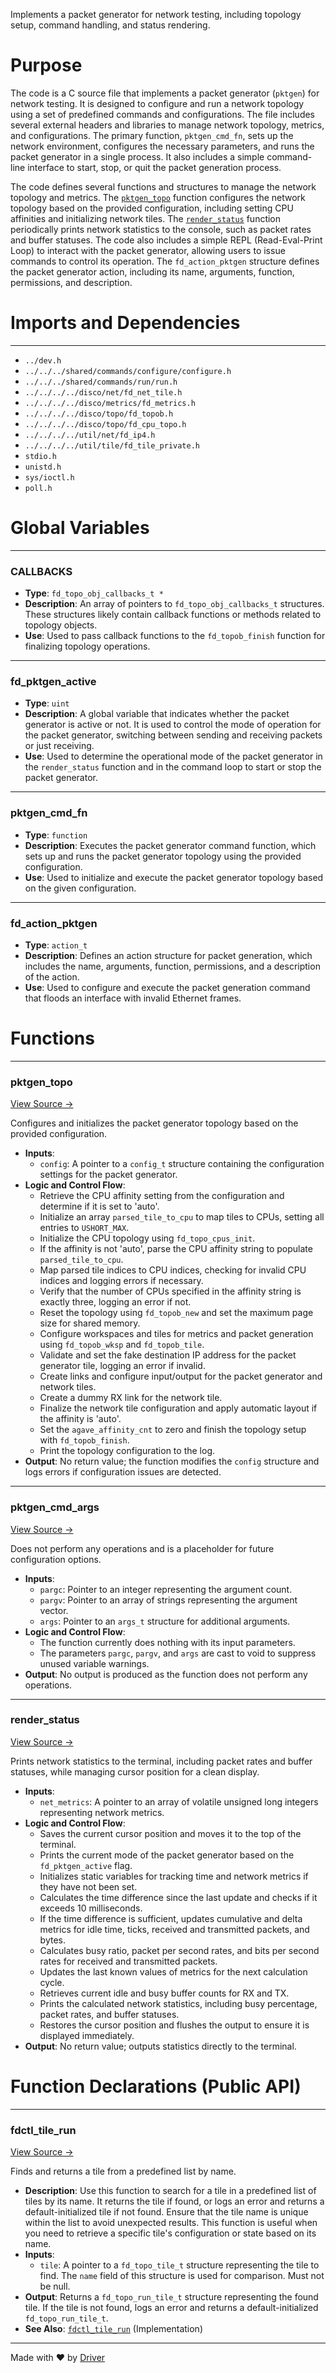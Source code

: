 <!--------------------------------------------------------------------------------->
<!-- IMPORTANT: This file is auto-generated by Driver (https://driver.ai). -------->
<!-- Manual edits may be overwritten on future commits. --------------------------->
<!--------------------------------------------------------------------------------->

Implements a packet generator for network testing, including topology setup, command handling, and status rendering.

# Purpose
The code is a C source file that implements a packet generator (`pktgen`) for network testing. It is designed to configure and run a network topology using a set of predefined commands and configurations. The file includes several external headers and libraries to manage network topology, metrics, and configurations. The primary function, `pktgen_cmd_fn`, sets up the network environment, configures the necessary parameters, and runs the packet generator in a single process. It also includes a simple command-line interface to start, stop, or quit the packet generation process.

The code defines several functions and structures to manage the network topology and metrics. The [`pktgen_topo`](<#pktgen_topo>) function configures the network topology based on the provided configuration, including setting CPU affinities and initializing network tiles. The [`render_status`](<#render_status>) function periodically prints network statistics to the console, such as packet rates and buffer statuses. The code also includes a simple REPL (Read-Eval-Print Loop) to interact with the packet generator, allowing users to issue commands to control its operation. The `fd_action_pktgen` structure defines the packet generator action, including its name, arguments, function, permissions, and description.
# Imports and Dependencies

---
- `../dev.h`
- `../../../shared/commands/configure/configure.h`
- `../../../shared/commands/run/run.h`
- `../../../../disco/net/fd_net_tile.h`
- `../../../../disco/metrics/fd_metrics.h`
- `../../../../disco/topo/fd_topob.h`
- `../../../../disco/topo/fd_cpu_topo.h`
- `../../../../util/net/fd_ip4.h`
- `../../../../util/tile/fd_tile_private.h`
- `stdio.h`
- `unistd.h`
- `sys/ioctl.h`
- `poll.h`


# Global Variables

---
### CALLBACKS
- **Type**: `fd_topo_obj_callbacks_t *`
- **Description**: An array of pointers to `fd_topo_obj_callbacks_t` structures. These structures likely contain callback functions or methods related to topology objects.
- **Use**: Used to pass callback functions to the `fd_topob_finish` function for finalizing topology operations.


---
### fd\_pktgen\_active
- **Type**: ``uint``
- **Description**: A global variable that indicates whether the packet generator is active or not. It is used to control the mode of operation for the packet generator, switching between sending and receiving packets or just receiving.
- **Use**: Used to determine the operational mode of the packet generator in the `render_status` function and in the command loop to start or stop the packet generator.


---
### pktgen\_cmd\_fn
- **Type**: `function`
- **Description**: Executes the packet generator command function, which sets up and runs the packet generator topology using the provided configuration.
- **Use**: Used to initialize and execute the packet generator topology based on the given configuration.


---
### fd\_action\_pktgen
- **Type**: ``action_t``
- **Description**: Defines an action structure for packet generation, which includes the name, arguments, function, permissions, and a description of the action.
- **Use**: Used to configure and execute the packet generation command that floods an interface with invalid Ethernet frames.


# Functions

---
### pktgen\_topo<!-- {{#callable:pktgen_topo}} -->
[View Source →](<../../../../../../../src/app/shared_dev/commands/pktgen/pktgen.c#L21>)

Configures and initializes the packet generator topology based on the provided configuration.
- **Inputs**:
    - `config`: A pointer to a `config_t` structure containing the configuration settings for the packet generator.
- **Logic and Control Flow**:
    - Retrieve the CPU affinity setting from the configuration and determine if it is set to 'auto'.
    - Initialize an array `parsed_tile_to_cpu` to map tiles to CPUs, setting all entries to `USHORT_MAX`.
    - Initialize the CPU topology using `fd_topo_cpus_init`.
    - If the affinity is not 'auto', parse the CPU affinity string to populate `parsed_tile_to_cpu`.
    - Map parsed tile indices to CPU indices, checking for invalid CPU indices and logging errors if necessary.
    - Verify that the number of CPUs specified in the affinity string is exactly three, logging an error if not.
    - Reset the topology using `fd_topob_new` and set the maximum page size for shared memory.
    - Configure workspaces and tiles for metrics and packet generation using `fd_topob_wksp` and `fd_topob_tile`.
    - Validate and set the fake destination IP address for the packet generator tile, logging an error if invalid.
    - Create links and configure input/output for the packet generator and network tiles.
    - Create a dummy RX link for the network tile.
    - Finalize the network tile configuration and apply automatic layout if the affinity is 'auto'.
    - Set the `agave_affinity_cnt` to zero and finish the topology setup with `fd_topob_finish`.
    - Print the topology configuration to the log.
- **Output**: No return value; the function modifies the `config` structure and logs errors if configuration issues are detected.


---
### pktgen\_cmd\_args<!-- {{#callable:pktgen_cmd_args}} -->
[View Source →](<../../../../../../../src/app/shared_dev/commands/pktgen/pktgen.c#L79>)

Does not perform any operations and is a placeholder for future configuration options.
- **Inputs**:
    - ``pargc``: Pointer to an integer representing the argument count.
    - ``pargv``: Pointer to an array of strings representing the argument vector.
    - ``args``: Pointer to an `args_t` structure for additional arguments.
- **Logic and Control Flow**:
    - The function currently does nothing with its input parameters.
    - The parameters `pargc`, `pargv`, and `args` are cast to void to suppress unused variable warnings.
- **Output**: No output is produced as the function does not perform any operations.


---
### render\_status<!-- {{#callable:render_status}} -->
[View Source →](<../../../../../../../src/app/shared_dev/commands/pktgen/pktgen.c#L94>)

Prints network statistics to the terminal, including packet rates and buffer statuses, while managing cursor position for a clean display.
- **Inputs**:
    - ``net_metrics``: A pointer to an array of volatile unsigned long integers representing network metrics.
- **Logic and Control Flow**:
    - Saves the current cursor position and moves it to the top of the terminal.
    - Prints the current mode of the packet generator based on the `fd_pktgen_active` flag.
    - Initializes static variables for tracking time and network metrics if they have not been set.
    - Calculates the time difference since the last update and checks if it exceeds 10 milliseconds.
    - If the time difference is sufficient, updates cumulative and delta metrics for idle time, ticks, received and transmitted packets, and bytes.
    - Calculates busy ratio, packet per second rates, and bits per second rates for received and transmitted packets.
    - Updates the last known values of metrics for the next calculation cycle.
    - Retrieves current idle and busy buffer counts for RX and TX.
    - Prints the calculated network statistics, including busy percentage, packet rates, and buffer statuses.
    - Restores the cursor position and flushes the output to ensure it is displayed immediately.
- **Output**: No return value; outputs statistics directly to the terminal.


# Function Declarations (Public API)

---
### fdctl\_tile\_run<!-- {{#callable_declaration:fdctl_tile_run}} -->
[View Source →](<../../../../../../../src/app/shared_dev/commands/pktgen/pktgen.c#L18>)

Finds and returns a tile from a predefined list by name.
- **Description**: Use this function to search for a tile in a predefined list of tiles by its name. It returns the tile if found, or logs an error and returns a default-initialized tile if not found. Ensure that the tile name is unique within the list to avoid unexpected results. This function is useful when you need to retrieve a specific tile's configuration or state based on its name.
- **Inputs**:
    - `tile`: A pointer to a `fd_topo_tile_t` structure representing the tile to find. The `name` field of this structure is used for comparison. Must not be null.
- **Output**: Returns a `fd_topo_run_tile_t` structure representing the found tile. If the tile is not found, logs an error and returns a default-initialized `fd_topo_run_tile_t`.
- **See Also**: [`fdctl_tile_run`](<../../../shared/boot/fd_boot.c.md#fdctl_tile_run>)  (Implementation)



---
Made with ❤️ by [Driver](https://www.driver.ai/)
